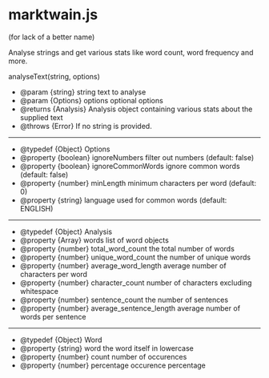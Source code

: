 # marktwain.js
(for lack of a better name)

Analyse strings and get various stats like word count, word frequency and more.

analyseText(string, options)
 * @param {string} string text to analyse
 * @param {Options} options optional options
 * @returns {Analysis} Analysis object containing various stats about the supplied text
 * @throws {Error} If no string is provided.
 
 ---
 
 * @typedef {Object} Options
 * @property {boolean} ignoreNumbers filter out numbers (default: false)
 * @property {boolean} ignoreCommonWords ignore common words (default: false)
 * @property {number} minLength minimum characters per word (default: 0)
 * @property {string} language used for common words (default: ENGLISH)

---

 * @typedef {Object} Analysis
 * @property {Array<Word>} words list of word objects
 * @property {number} total_word_count the total number of words
 * @property {number} unique_word_count the number of unique words
 * @property {number} average_word_length average number of characters per word
 * @property {number} character_count number of characters excluding whitespace
 * @property {number} sentence_count the number of sentences
 * @property {number} average_sentence_length average number of words per sentence
 
 ---

 * @typedef {Object} Word
 * @property {string} word the word itself in lowercase
 * @property {number} count number of occurences
 * @property {number} percentage occurence percentage
